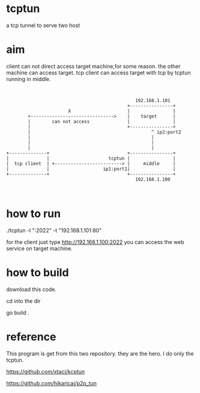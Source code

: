 # tcptun
a tcp tunnel to serve two host


# aim
client can not direct access  target machine,for some reason.
the other machine can access target.
tcp client can access target with tcp by tcptun running in middle.


```


                                                192.168.1.101
                                             +----------------+
                       X                     |                |
        +------------------------------->    |    target      |
        |        can not access              |                |
        |                                    +----------------+
        |                                             ^ ip2:port2
        |                                             |
        |                                             |
        |                                             |
+--------------+                             +----------------+
|              |                      tcptun |                |
|  tcp client  | +-------------------------> |     middle     |
|              |                    ip1:port1|                |
+--------------+                             +----------------+
                                                192.168.1.100



```
# how to run
./tcptun -l ":2022"  -t "192.168.1.101:80"

for the client just  type  http://192.168.1.100:2022   you can access the web service on target machine.


# how to build 
download this code.

cd into the dir

go build .  


# reference
This program is get from this two repository. they are the hero.
I do only the tcptun. 

https://github.com/xtaci/kcptun 

https://github.com/hikaricai/p2p_tun



